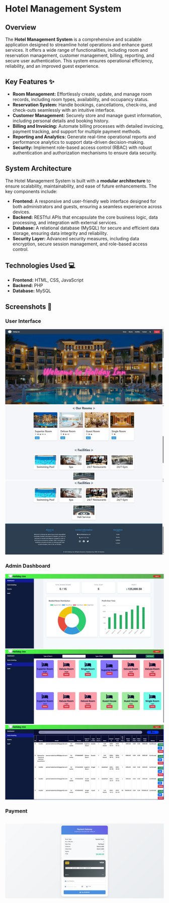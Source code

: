 # Hotel Management System

## Overview
The **Hotel Management System** is a comprehensive and scalable application designed to streamline hotel operations and enhance guest services. It offers a wide range of functionalities, including room and reservation management, customer management, billing, reporting, and secure user authentication. This system ensures operational efficiency, reliability, and an improved guest experience.

## Key Features ✨
- **Room Management:** Effortlessly create, update, and manage room records, including room types, availability, and occupancy status.
- **Reservation System:** Handle bookings, cancellations, check-ins, and check-outs seamlessly with an intuitive interface.
- **Customer Management:** Securely store and manage guest information, including personal details and booking history.
- **Billing and Invoicing:** Automate billing processes with detailed invoicing, payment tracking, and support for multiple payment methods.
- **Reporting and Analytics:** Generate real-time operational reports and performance analytics to support data-driven decision-making.
- **Security:** Implement role-based access control (RBAC) with robust authentication and authorization mechanisms to ensure data security.

## System Architecture
The Hotel Management System is built with a **modular architecture** to ensure scalability, maintainability, and ease of future enhancements. The key components include:

- **Frontend:** A responsive and user-friendly web interface designed for both administrators and guests, ensuring a seamless experience across devices.
- **Backend:** RESTful APIs that encapsulate the core business logic, data processing, and integration with external services.
- **Database:** A relational database (MySQL) for secure and efficient data storage, ensuring data integrity and reliability.
- **Security Layer:** Advanced security measures, including data encryption, secure session management, and role-based access control.

## Technologies Used 💻
- **Frontend:** HTML, CSS, JavaScript
- **Backend:** PHP
- **Database:** MySQL

## Screenshots 📸

### User Interface
![User Interface - Booking](image/U1.jpg)  
![User Interface - Room Selection](image/U2.jpg)  
![User Interface - Payment](image/U3.jpg)  

### Admin Dashboard
![Admin Dashboard - Overview](image/A1.jpg)  
![Admin Dashboard - Room Management](image/A2.jpg)  
![Admin Dashboard - Reporting](image/A3.jpg)  

### Payment
![User Interface - Payment](image/P1.jpg)  
---

